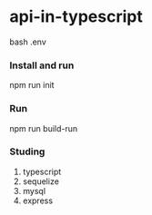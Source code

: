 # api-in-typescript

bash .env

### Install and run
npm run init

### Run
npm run build-run

### Studing
1. typescript
2. sequelize
3. mysql
4. express
